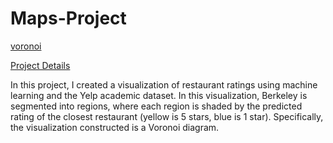 # Maps-Project

[voronoi](https://shuttr-dev-seeds.s3-us-west-1.amazonaws.com/voronoi.jpg)

[Project Details](http://inst.eecs.berkeley.edu/~cs61a/sp17/proj/maps/)

In this project, I created a visualization of restaurant ratings using machine learning and the Yelp academic dataset. In this visualization, Berkeley is segmented into regions, where each region is shaded by the predicted rating of the closest restaurant (yellow is 5 stars, blue is 1 star). Specifically, the visualization constructed is a Voronoi diagram.
